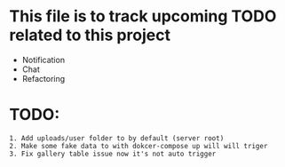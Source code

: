 # This file is to track upcoming TODO related to this project

- Notification
- Chat
- Refactoring

# TODO:

    1. Add uploads/user folder to by default (server root)
    2. Make some fake data to with dokcer-compose up will will triger
    3. Fix gallery table issue now it's not auto trigger
